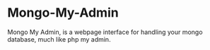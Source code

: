 # Mongo-My-Admin
Mongo My Admin, is a webpage interface for handling your mongo database, much like php my admin. 
